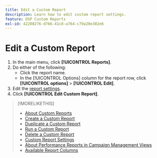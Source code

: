 ```yaml
---
title: Edit a Custom Report
description: Learn how to edit custom report settings.
feature: DSP Custom Reports
exl-id: 42208276-d766-41c8-a764-c79a20e302e6
---
```

# Edit a Custom Report

1. In the main menu, click **[!UICONTROL Reports]**.
1. Do either of the following:
   * Click the report name.
   * In the [!UICONTROL Options] column for the report row, click **[!UICONTROL options]** > **[!UICONTROL Edit]**.
1. Edit the [report settings](/help/dsp/reports/report-settings.md).
1. Click **[!UICONTROL Edit Custom Report]**.

>[!MORELIKETHIS]
>
>* [About Custom Reports](/help/dsp/reports/report-about.md)
>* [Create a Custom Report](/help/dsp/reports/report-create.md)
>* [Duplicate a Custom Report](/help/dsp/reports/report-copy.md)
>* [Run a Custom Report](/help/dsp/reports/report-run-now.md)
>* [Delete a Custom Report](/help/dsp/reports/report-delete.md)
>* [Custom Report Settings](/help/dsp/reports/report-settings.md)
>* [About Performance Reports in Campaign Management Views](/help/dsp/campaign-management/reports/campaign-reports-about.md)
>* [Available Report Columns](/help/dsp/reports/report-columns.md)
